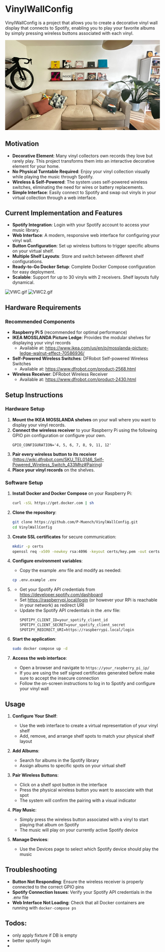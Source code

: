 # VinylWallConfig

VinylWallConfig is a project that allows you to create a decorative vinyl wall display that connects to Spotify, enabling you to play your favorite albums by simply pressing wireless buttons associated with each vinyl.

![installation.jpg](docs/installation.jpg)

## Motivation

- **Decorative Element**: Many vinyl collectors own records they love but rarely play. This project transforms them into an interactive decorative element for your home.
- **No Physical Turntable Required**: Enjoy your vinyl collection visually while playing the music through Spotify.
- **Wireless & Self-Powered**: The system uses self-powered wireless switches, eliminating the need for wires or battery replacements.
- **Simple Interface**: Easily connect to Spotify and swap out vinyls in your virtual collection through a web interface.

## Current Implementation and Features

- **Spotify Integration**: Login with your Spotify account to access your music library.
- **Web Interface**: A modern, responsive web interface for configuring your vinyl wall.
- **Button Configuration**: Set up wireless buttons to trigger specific albums on your virtual shelf.
- **Multiple Shelf Layouts**: Store and switch between different shelf configurations.
- **Ready-to-Go Docker Setup**: Complete Docker Compose configuration for easy deployment.
- **Scalable**: Support for up to 30 vinyls with 2 receivers. Shelf layouts fully dynamical.

![VWC.gif](docs/VWC.gif)
![VWC2.gif](docs/VWC2.gif)
## Hardware Requirements

### Recommended Components

- **Raspberry Pi 5** (recommended for optimal performance)
- **IKEA MOSSLANDA Picture Ledge**: Provides the modular shelves for displaying your vinyl records
  - Available at: https://www.ikea.com/us/en/p/mosslanda-picture-ledge-walnut-effect-70586936/
- **Self-Powered Wireless Switches**: DFRobot Self-powered Wireless Switches
  - Available at: https://www.dfrobot.com/product-2568.html
- **Wireless Receiver**: DFRobot Wireless Receiver
  - Available at: https://www.dfrobot.com/product-2430.html

## Setup Instructions

### Hardware Setup

1. **Mount the IKEA MOSSLANDA shelves** on your wall where you want to display your vinyl records.
2. **Connect the wireless receiver** to your Raspberry Pi using the following GPIO pin configuration or configure your own.
   ```
   GPIO_CONFIGURATION='4, 5, 6, 7, 8, 9, 11, 12'
   ```
4. **Pair every wireless button to its receiver** (https://wiki.dfrobot.com/SKU_TEL0146_Self-Powered_Wireless_Switch_433Mhz#Pairing)
3. **Place your vinyl records** on the shelves.

### Software Setup

1. **Install Docker and Docker Compose** on your Raspberry Pi:
   ```bash
   curl -sSL https://get.docker.com | sh
   ```

2. **Clone the repository**:
   ```bash
   git clone https://github.com/P-Muench/VinylWallConfig.git
   cd VinylWallConfig
   ```

3. **Create SSL certificates** for secure communication:
   ```bash
   mkdir -p certs
   openssl req -x509 -newkey rsa:4096 -keyout certs/key.pem -out certs/cert.pem -days 3650 -nodes -subj "/CN=localhost"
   ```

4. **Configure environment variables**:
   - Copy the example .env file and modify as needed:
   ```bash
   cp .env.example .env
   ```
   
5. - Get your Spotify API credentials from https://developer.spotify.com/dashboard
   - Set https://raspberrypi.local/login (or however your RPi is reachable in your network) as redirect URI
   - Update the Spotify API credentials in the .env file:
     ```
     SPOTIPY_CLIENT_ID=your_spotify_client_id
     SPOTIPY_CLIENT_SECRET=your_spotify_client_secret
     SPOTIPY_REDIRECT_URI=https://raspberrypi.local/login
     ```

6. **Start the application**:
   ```bash
   sudo docker compose up -d
   ```

7. **Access the web interface**:
   - Open a browser and navigate to `https://your_raspberry_pi_ip/`
   - If you are using the self signed certificates generated before make sure to accept the insecure connection
   - Follow the on-screen instructions to log in to Spotify and configure your vinyl wall

## Usage

1. **Configure Your Shelf**:
   - Use the web interface to create a virtual representation of your vinyl shelf
   - Add, remove, and arrange shelf spots to match your physical shelf layout

2. **Add Albums**:
   - Search for albums in the Spotify library
   - Assign albums to specific spots on your virtual shelf

3. **Pair Wireless Buttons**:
   - Click on a shelf spot button in the interface
   - Press the physical wireless button you want to associate with that spot
   - The system will confirm the pairing with a visual indicator

4. **Play Music**:
   - Simply press the wireless button associated with a vinyl to start playing that album on Spotify
   - The music will play on your currently active Spotify device

5. **Manage Devices**:
   - Use the Devices page to select which Spotify device should play the music

## Troubleshooting

- **Button Not Responding**: Ensure the wireless receiver is properly connected to the correct GPIO pins
- **Spotify Connection Issues**: Verify your Spotify API credentials in the .env file
- **Web Interface Not Loading**: Check that all Docker containers are running with `docker-compose ps`

## Todos:
- only apply fixture if DB is empty
- better spotify login
- 